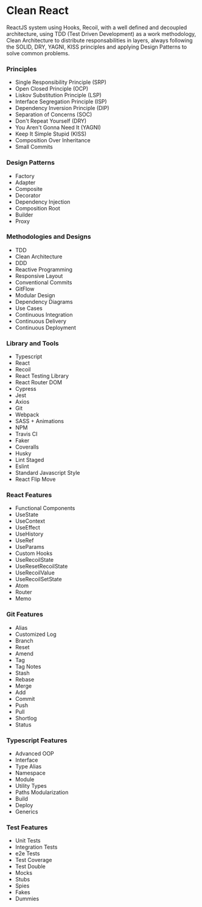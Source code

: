 # Clean React

ReactJS system using Hooks, Recoil, with a well defined and decoupled architecture, using TDD (Test Driven Development) as a work methodology, Clean Architecture to distribute responsabilities in layers, always following the SOLID, DRY, YAGNI, KISS principles and applying Design Patterns to solve common problems.

### Principles
- Single Responsibility Principle (SRP)
- Open Closed Principle (OCP)
- Liskov Substitution Principle (LSP)
- Interface Segregation Principle (ISP)
- Dependency Inversion Principle (DIP)
- Separation of Concerns (SOC)
- Don't Repeat Yourself (DRY)
- You Aren't Gonna Need It (YAGNI)
- Keep It Simple Stupid (KISS)
- Composition Over Inheritance
- Small Commits

### Design Patterns

- Factory
- Adapter
- Composite
- Decorator
- Dependency Injection
- Composition Root
- Builder
- Proxy

### Methodologies and Designs

- TDD
- Clean Architecture
- DDD
- Reactive Programming
- Responsive Layout
- Conventional Commits
- GitFlow
- Modular Design
- Dependency Diagrams
- Use Cases
- Continuous Integration
- Continuous Delivery
- Continuous Deployment

### Library and Tools
- Typescript
- React
- Recoil
- React Testing Library
- React Router DOM
- Cypress
- Jest
- Axios
- Git
- Webpack
- SASS + Animations
- NPM
- Travis CI
- Faker
- Coveralls
- Husky
- Lint Staged
- Eslint
- Standard Javascript Style
- React Flip Move

### React Features

- Functional Components
- UseState
- UseContext
- UseEffect
- UseHistory
- UseRef
- UseParams
- Custom Hooks
- UseRecoilState
- UseResetRecoilState
- UseRecoilValue
- UseRecoilSetState
- Atom
- Router
- Memo

### Git Features

- Alias
- Customized Log
- Branch
- Reset
- Amend
- Tag
- Tag Notes
- Stash
- Rebase
- Merge
- Add
- Commit
- Push
- Pull
- Shortlog
- Status

### Typescript Features

- Advanced OOP
- Interface
- Type Alias
- Namespace
- Module
- Utility Types
- Paths Modularization
- Build
- Deploy
- Generics

### Test Features

- Unit Tests
- Integration Tests
- e2e Tests
- Test Coverage
- Test Double
- Mocks
- Stubs
- Spies
- Fakes
- Dummies
